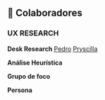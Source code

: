 ## 🤝 Colaboradores

### UX RESEARCH

**Desk Research**
[Pedro](https://github.com/)
[Pryscilla](https://github.com/)

**Análise Heurística**

**Grupo de foco**

**Persona**
